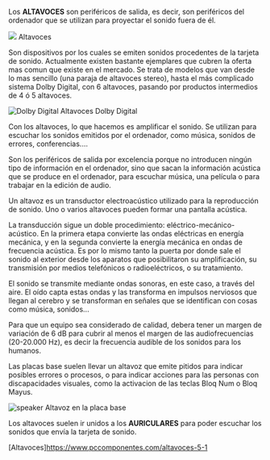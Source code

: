 Los **ALTAVOCES** son periféricos de salida, es decir, son periféricos del ordenador que se utilizan para proyectar el sonido fuera de él.


![](https://vanessaramon.files.wordpress.com/2014/05/altavoces.jpg)
Altavoces

















Son dispositivos por los cuales se emiten sonidos procedentes de la tarjeta de sonido. 
Actualmente existen bastante ejemplares que cubren la oferta mas comun que existe en el mercado. Se trata de modelos que van desde lo mas sencillo (una paraja de altavoces stereo),
hasta el más complicado sistema Dolby Digital, con 6 altavoces, pasando por productos intermedios de 4 ó 5 altavoces.





![Dolby Digital](https://www.islabit.com/wp-content/imagenes/Logitech-Surround-Sound-Speakers-Z506.jpg)
Altavoces Dolby Digital













Con los altavoces, lo que hacemos es amplificar el sonido. Se utilizan para escuchar los sonidos emitidos por el ordenador, como música, sonidos de errores, conferencias....

Son los periféricos de salida por excelencia porque no introducen ningún tipo de información en el ordenador, sino que sacan la información acústica que se produce en el ordenador, para escuchar música, una película o para trabajar en la edición de audio.

Un altavoz  es un transductor electroacústico utilizado para la reproducción de sonido. Uno o varios altavoces pueden formar una pantalla acústica.

La transducción sigue un doble procedimiento: eléctrico-mecánico-acústico. En la primera etapa convierte las ondas eléctricas en energía mecánica, y en la segunda convierte la energía mecánica en ondas de frecuencia acústica. Es por lo mismo tanto la puerta por donde sale el sonido al exterior desde los aparatos que posibilitaron su amplificación, su transmisión por medios telefónicos o radioeléctricos, o su tratamiento.

El sonido se transmite mediante ondas sonoras, en este caso, a través del aire. El oído capta estas ondas y las transforma en impulsos nerviosos que llegan al cerebro y se transforman en señales que se identifican con cosas como música, sonidos...






Para que un equipo sea considerado de calidad, debera tener un margen de variación de 6 dB para cubrir al menos el margen de las audiofrecuencias (20-20.000 Hz), es decir la frecuencia audible de los sonidos para los humanos.

Las placas base suelen llevar un altavoz que emite pitidos para indicar posibles errores o procesos, o para indicar acciones para las personas con discapacidades visuales, como la activacion de las teclas Bloq Num o Bloq Mayus.





![speaker](https://http2.mlstatic.com/speaker-para-la-placa-base-D_NQ_NP_928533-MLM25711917403_062017-F.jpg)
Altavoz en la placa base













Los altavoces suelen ir unidos a los **AURICULARES** para poder escuchar los sonidos que envía la tarjeta de sonido.



[Altavoces]https://www.pccomponentes.com/altavoces-5-1


